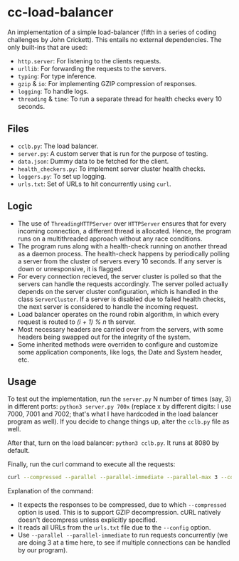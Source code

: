 # cc-load-balancer

An implementation of a simple load-balancer (fifth in a series of coding challenges by John Crickett). This entails no external dependencies. The only built-ins that are used:
- `http.server`: For listening to the clients requests.
- `urllib`: For forwarding the requests to the servers.
- `typing`: For type inference.
- `gzip` & `io`: For implementing GZIP compression of responses.
- `logging`: To handle logs.
- `threading` & `time`: To run a separate thread for health checks every 10 seconds.


## Files

- `cclb.py`: The load balancer.
- `server.py`: A custom server that is run for the purpose of testing.
- `data.json`: Dummy data to be fetched for the client.
- `health_checkers.py`: To implement server cluster health checks.
- `loggers.py`: To set up logging.
- `urls.txt`: Set of URLs to hit concurrently using `curl`.


## Logic

- The use of `ThreadingHTTPServer` over `HTTPServer` ensures that for every incoming connection, a different thread is allocated. Hence, the program runs on a multithreaded approach without any race conditions.
- The program runs along with a health-check running on another thread as a daemon process. The health-check happens by periodically polling a server from the cluster of servers every 10 seconds. If any server is down or unresponsive, it is flagged.
- For every connection recieved, the server cluster is polled so that the servers can handle the requests accordingly. The server polled actually depends on the server cluster configuration, which is handled in the class `ServerCluster`. If a server is disabled due to failed health checks, the next server is considered to handle the incoming request.
- Load balancer operates on the round robin algorithm, in which every request is routed to _(i + 1) % n_ th server.
- Most necessary headers are carried over from the servers, with some headers being swapped out for the integrity of the system.
- Some inherited methods were overriden to configure and customize some application components, like logs, the Date and System header, etc.


## Usage

To test out the implementation, run the `server.py` N number of times (say, 3) in different ports: `python3 server.py 700x` (replace x by different digits: I use 7000, 7001 and 7002; that's what I have hardcoded in the load balancer program as well). If you decide to change things up, alter the `cclb.py` file as well.

After that, turn on the load balancer: `python3 cclb.py`. It runs at 8080 by default.

Finally, run the curl command to execute all the requests:

```sh
curl --compressed --parallel --parallel-immediate --parallel-max 3 --config urls.txt
```

Explanation of the command:
- It expects the responses to be compressed, due to which `--compressed` option is used. This is to support GZIP decompression. cURL natively doesn't decompress unless explicitly specified.
- It reads all URLs from the `urls.txt` file due to the `--config` option.
- Use `--parallel --parallel-immediate` to run requests concurrently (we are doing 3 at a time here, to see if multiple connections can be handled by our program).
